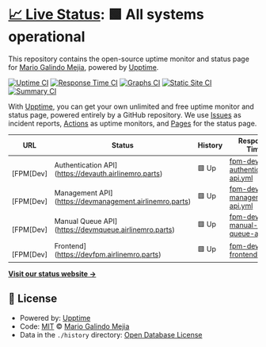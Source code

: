 # [📈 Live Status](https://mario-galindo.github.io/monitor): <!--live status--> **🟩 All systems operational**

This repository contains the open-source uptime monitor and status page for [Mario Galindo Mejia](https://www.developersindustry.com/), powered by [Upptime](https://github.com/upptime/upptime).

[![Uptime CI](https://github.com/mario-galindo/monitor/workflows/Uptime%20CI/badge.svg)](https://github.com/mario-galindo/monitor/actions?query=workflow%3A%22Uptime+CI%22)
[![Response Time CI](https://github.com/mario-galindo/monitor/workflows/Response%20Time%20CI/badge.svg)](https://github.com/mario-galindo/monitor/actions?query=workflow%3A%22Response+Time+CI%22)
[![Graphs CI](https://github.com/mario-galindo/monitor/workflows/Graphs%20CI/badge.svg)](https://github.com/mario-galindo/monitor/actions?query=workflow%3A%22Graphs+CI%22)
[![Static Site CI](https://github.com/mario-galindo/monitor/workflows/Static%20Site%20CI/badge.svg)](https://github.com/mario-galindo/monitor/actions?query=workflow%3A%22Static+Site+CI%22)
[![Summary CI](https://github.com/mario-galindo/monitor/workflows/Summary%20CI/badge.svg)](https://github.com/mario-galindo/monitor/actions?query=workflow%3A%22Summary+CI%22)

With [Upptime](https://upptime.js.org), you can get your own unlimited and free uptime monitor and status page, powered entirely by a GitHub repository. We use [Issues](https://github.com/mario-galindo/monitor/issues) as incident reports, [Actions](https://github.com/mario-galindo/monitor/actions) as uptime monitors, and [Pages](https://mario-galindo.github.io/monitor) for the status page.

<!--start: status pages-->
<!-- This summary is generated by Upptime (https://github.com/upptime/upptime) -->
<!-- Do not edit this manually, your changes will be overwritten -->
<!-- prettier-ignore -->
| URL | Status | History | Response Time | Uptime |
| --- | ------ | ------- | ------------- | ------ |
| <img alt="" src="https://favicons.githubusercontent.com/devauth.airlinemro.parts" height="13"> [FPM[Dev] | Authentication API](https://devauth.airlinemro.parts) | 🟩 Up | [fpm-dev-authentication-api.yml](https://github.com/mario-galindo/monitor/commits/HEAD/history/fpm-dev-authentication-api.yml) | <details><summary><img alt="Response time graph" src="./graphs/fpm-dev-authentication-api/response-time-week.png" height="20"> 407ms</summary><br><a href="https://mario-galindo.github.io/monitor/history/fpm-dev-authentication-api"><img alt="Response time 373" src="https://img.shields.io/endpoint?url=https%3A%2F%2Fraw.githubusercontent.com%2Fmario-galindo%2Fmonitor%2FHEAD%2Fapi%2Ffpm-dev-authentication-api%2Fresponse-time.json"></a><br><a href="https://mario-galindo.github.io/monitor/history/fpm-dev-authentication-api"><img alt="24-hour response time 375" src="https://img.shields.io/endpoint?url=https%3A%2F%2Fraw.githubusercontent.com%2Fmario-galindo%2Fmonitor%2FHEAD%2Fapi%2Ffpm-dev-authentication-api%2Fresponse-time-day.json"></a><br><a href="https://mario-galindo.github.io/monitor/history/fpm-dev-authentication-api"><img alt="7-day response time 407" src="https://img.shields.io/endpoint?url=https%3A%2F%2Fraw.githubusercontent.com%2Fmario-galindo%2Fmonitor%2FHEAD%2Fapi%2Ffpm-dev-authentication-api%2Fresponse-time-week.json"></a><br><a href="https://mario-galindo.github.io/monitor/history/fpm-dev-authentication-api"><img alt="30-day response time 373" src="https://img.shields.io/endpoint?url=https%3A%2F%2Fraw.githubusercontent.com%2Fmario-galindo%2Fmonitor%2FHEAD%2Fapi%2Ffpm-dev-authentication-api%2Fresponse-time-month.json"></a><br><a href="https://mario-galindo.github.io/monitor/history/fpm-dev-authentication-api"><img alt="1-year response time 373" src="https://img.shields.io/endpoint?url=https%3A%2F%2Fraw.githubusercontent.com%2Fmario-galindo%2Fmonitor%2FHEAD%2Fapi%2Ffpm-dev-authentication-api%2Fresponse-time-year.json"></a></details> | <details><summary><a href="https://mario-galindo.github.io/monitor/history/fpm-dev-authentication-api">100.00%</a></summary><a href="https://mario-galindo.github.io/monitor/history/fpm-dev-authentication-api"><img alt="All-time uptime 100.00%" src="https://img.shields.io/endpoint?url=https%3A%2F%2Fraw.githubusercontent.com%2Fmario-galindo%2Fmonitor%2FHEAD%2Fapi%2Ffpm-dev-authentication-api%2Fuptime.json"></a><br><a href="https://mario-galindo.github.io/monitor/history/fpm-dev-authentication-api"><img alt="24-hour uptime 100.00%" src="https://img.shields.io/endpoint?url=https%3A%2F%2Fraw.githubusercontent.com%2Fmario-galindo%2Fmonitor%2FHEAD%2Fapi%2Ffpm-dev-authentication-api%2Fuptime-day.json"></a><br><a href="https://mario-galindo.github.io/monitor/history/fpm-dev-authentication-api"><img alt="7-day uptime 100.00%" src="https://img.shields.io/endpoint?url=https%3A%2F%2Fraw.githubusercontent.com%2Fmario-galindo%2Fmonitor%2FHEAD%2Fapi%2Ffpm-dev-authentication-api%2Fuptime-week.json"></a><br><a href="https://mario-galindo.github.io/monitor/history/fpm-dev-authentication-api"><img alt="30-day uptime 100.00%" src="https://img.shields.io/endpoint?url=https%3A%2F%2Fraw.githubusercontent.com%2Fmario-galindo%2Fmonitor%2FHEAD%2Fapi%2Ffpm-dev-authentication-api%2Fuptime-month.json"></a><br><a href="https://mario-galindo.github.io/monitor/history/fpm-dev-authentication-api"><img alt="1-year uptime 100.00%" src="https://img.shields.io/endpoint?url=https%3A%2F%2Fraw.githubusercontent.com%2Fmario-galindo%2Fmonitor%2FHEAD%2Fapi%2Ffpm-dev-authentication-api%2Fuptime-year.json"></a></details>
| <img alt="" src="https://favicons.githubusercontent.com/devmanagement.airlinemro.parts" height="13"> [FPM[Dev] | Management API](https://devmanagement.airlinemro.parts) | 🟩 Up | [fpm-dev-management-api.yml](https://github.com/mario-galindo/monitor/commits/HEAD/history/fpm-dev-management-api.yml) | <details><summary><img alt="Response time graph" src="./graphs/fpm-dev-management-api/response-time-week.png" height="20"> 443ms</summary><br><a href="https://mario-galindo.github.io/monitor/history/fpm-dev-management-api"><img alt="Response time 346" src="https://img.shields.io/endpoint?url=https%3A%2F%2Fraw.githubusercontent.com%2Fmario-galindo%2Fmonitor%2FHEAD%2Fapi%2Ffpm-dev-management-api%2Fresponse-time.json"></a><br><a href="https://mario-galindo.github.io/monitor/history/fpm-dev-management-api"><img alt="24-hour response time 389" src="https://img.shields.io/endpoint?url=https%3A%2F%2Fraw.githubusercontent.com%2Fmario-galindo%2Fmonitor%2FHEAD%2Fapi%2Ffpm-dev-management-api%2Fresponse-time-day.json"></a><br><a href="https://mario-galindo.github.io/monitor/history/fpm-dev-management-api"><img alt="7-day response time 443" src="https://img.shields.io/endpoint?url=https%3A%2F%2Fraw.githubusercontent.com%2Fmario-galindo%2Fmonitor%2FHEAD%2Fapi%2Ffpm-dev-management-api%2Fresponse-time-week.json"></a><br><a href="https://mario-galindo.github.io/monitor/history/fpm-dev-management-api"><img alt="30-day response time 346" src="https://img.shields.io/endpoint?url=https%3A%2F%2Fraw.githubusercontent.com%2Fmario-galindo%2Fmonitor%2FHEAD%2Fapi%2Ffpm-dev-management-api%2Fresponse-time-month.json"></a><br><a href="https://mario-galindo.github.io/monitor/history/fpm-dev-management-api"><img alt="1-year response time 346" src="https://img.shields.io/endpoint?url=https%3A%2F%2Fraw.githubusercontent.com%2Fmario-galindo%2Fmonitor%2FHEAD%2Fapi%2Ffpm-dev-management-api%2Fresponse-time-year.json"></a></details> | <details><summary><a href="https://mario-galindo.github.io/monitor/history/fpm-dev-management-api">100.00%</a></summary><a href="https://mario-galindo.github.io/monitor/history/fpm-dev-management-api"><img alt="All-time uptime 100.00%" src="https://img.shields.io/endpoint?url=https%3A%2F%2Fraw.githubusercontent.com%2Fmario-galindo%2Fmonitor%2FHEAD%2Fapi%2Ffpm-dev-management-api%2Fuptime.json"></a><br><a href="https://mario-galindo.github.io/monitor/history/fpm-dev-management-api"><img alt="24-hour uptime 100.00%" src="https://img.shields.io/endpoint?url=https%3A%2F%2Fraw.githubusercontent.com%2Fmario-galindo%2Fmonitor%2FHEAD%2Fapi%2Ffpm-dev-management-api%2Fuptime-day.json"></a><br><a href="https://mario-galindo.github.io/monitor/history/fpm-dev-management-api"><img alt="7-day uptime 100.00%" src="https://img.shields.io/endpoint?url=https%3A%2F%2Fraw.githubusercontent.com%2Fmario-galindo%2Fmonitor%2FHEAD%2Fapi%2Ffpm-dev-management-api%2Fuptime-week.json"></a><br><a href="https://mario-galindo.github.io/monitor/history/fpm-dev-management-api"><img alt="30-day uptime 100.00%" src="https://img.shields.io/endpoint?url=https%3A%2F%2Fraw.githubusercontent.com%2Fmario-galindo%2Fmonitor%2FHEAD%2Fapi%2Ffpm-dev-management-api%2Fuptime-month.json"></a><br><a href="https://mario-galindo.github.io/monitor/history/fpm-dev-management-api"><img alt="1-year uptime 100.00%" src="https://img.shields.io/endpoint?url=https%3A%2F%2Fraw.githubusercontent.com%2Fmario-galindo%2Fmonitor%2FHEAD%2Fapi%2Ffpm-dev-management-api%2Fuptime-year.json"></a></details>
| <img alt="" src="https://favicons.githubusercontent.com/devmqueue.airlinemro.parts" height="13"> [FPM[Dev] | Manual Queue API](https://devmqueue.airlinemro.parts) | 🟩 Up | [fpm-dev-manual-queue-api.yml](https://github.com/mario-galindo/monitor/commits/HEAD/history/fpm-dev-manual-queue-api.yml) | <details><summary><img alt="Response time graph" src="./graphs/fpm-dev-manual-queue-api/response-time-week.png" height="20"> 333ms</summary><br><a href="https://mario-galindo.github.io/monitor/history/fpm-dev-manual-queue-api"><img alt="Response time 298" src="https://img.shields.io/endpoint?url=https%3A%2F%2Fraw.githubusercontent.com%2Fmario-galindo%2Fmonitor%2FHEAD%2Fapi%2Ffpm-dev-manual-queue-api%2Fresponse-time.json"></a><br><a href="https://mario-galindo.github.io/monitor/history/fpm-dev-manual-queue-api"><img alt="24-hour response time 177" src="https://img.shields.io/endpoint?url=https%3A%2F%2Fraw.githubusercontent.com%2Fmario-galindo%2Fmonitor%2FHEAD%2Fapi%2Ffpm-dev-manual-queue-api%2Fresponse-time-day.json"></a><br><a href="https://mario-galindo.github.io/monitor/history/fpm-dev-manual-queue-api"><img alt="7-day response time 333" src="https://img.shields.io/endpoint?url=https%3A%2F%2Fraw.githubusercontent.com%2Fmario-galindo%2Fmonitor%2FHEAD%2Fapi%2Ffpm-dev-manual-queue-api%2Fresponse-time-week.json"></a><br><a href="https://mario-galindo.github.io/monitor/history/fpm-dev-manual-queue-api"><img alt="30-day response time 298" src="https://img.shields.io/endpoint?url=https%3A%2F%2Fraw.githubusercontent.com%2Fmario-galindo%2Fmonitor%2FHEAD%2Fapi%2Ffpm-dev-manual-queue-api%2Fresponse-time-month.json"></a><br><a href="https://mario-galindo.github.io/monitor/history/fpm-dev-manual-queue-api"><img alt="1-year response time 298" src="https://img.shields.io/endpoint?url=https%3A%2F%2Fraw.githubusercontent.com%2Fmario-galindo%2Fmonitor%2FHEAD%2Fapi%2Ffpm-dev-manual-queue-api%2Fresponse-time-year.json"></a></details> | <details><summary><a href="https://mario-galindo.github.io/monitor/history/fpm-dev-manual-queue-api">100.00%</a></summary><a href="https://mario-galindo.github.io/monitor/history/fpm-dev-manual-queue-api"><img alt="All-time uptime 100.00%" src="https://img.shields.io/endpoint?url=https%3A%2F%2Fraw.githubusercontent.com%2Fmario-galindo%2Fmonitor%2FHEAD%2Fapi%2Ffpm-dev-manual-queue-api%2Fuptime.json"></a><br><a href="https://mario-galindo.github.io/monitor/history/fpm-dev-manual-queue-api"><img alt="24-hour uptime 100.00%" src="https://img.shields.io/endpoint?url=https%3A%2F%2Fraw.githubusercontent.com%2Fmario-galindo%2Fmonitor%2FHEAD%2Fapi%2Ffpm-dev-manual-queue-api%2Fuptime-day.json"></a><br><a href="https://mario-galindo.github.io/monitor/history/fpm-dev-manual-queue-api"><img alt="7-day uptime 100.00%" src="https://img.shields.io/endpoint?url=https%3A%2F%2Fraw.githubusercontent.com%2Fmario-galindo%2Fmonitor%2FHEAD%2Fapi%2Ffpm-dev-manual-queue-api%2Fuptime-week.json"></a><br><a href="https://mario-galindo.github.io/monitor/history/fpm-dev-manual-queue-api"><img alt="30-day uptime 100.00%" src="https://img.shields.io/endpoint?url=https%3A%2F%2Fraw.githubusercontent.com%2Fmario-galindo%2Fmonitor%2FHEAD%2Fapi%2Ffpm-dev-manual-queue-api%2Fuptime-month.json"></a><br><a href="https://mario-galindo.github.io/monitor/history/fpm-dev-manual-queue-api"><img alt="1-year uptime 100.00%" src="https://img.shields.io/endpoint?url=https%3A%2F%2Fraw.githubusercontent.com%2Fmario-galindo%2Fmonitor%2FHEAD%2Fapi%2Ffpm-dev-manual-queue-api%2Fuptime-year.json"></a></details>
| <img alt="" src="https://favicons.githubusercontent.com/devfpm.airlinemro.parts" height="13"> [FPM[Dev] | Frontend](https://devfpm.airlinemro.parts) | 🟩 Up | [fpm-dev-frontend.yml](https://github.com/mario-galindo/monitor/commits/HEAD/history/fpm-dev-frontend.yml) | <details><summary><img alt="Response time graph" src="./graphs/fpm-dev-frontend/response-time-week.png" height="20"> 377ms</summary><br><a href="https://mario-galindo.github.io/monitor/history/fpm-dev-frontend"><img alt="Response time 302" src="https://img.shields.io/endpoint?url=https%3A%2F%2Fraw.githubusercontent.com%2Fmario-galindo%2Fmonitor%2FHEAD%2Fapi%2Ffpm-dev-frontend%2Fresponse-time.json"></a><br><a href="https://mario-galindo.github.io/monitor/history/fpm-dev-frontend"><img alt="24-hour response time 200" src="https://img.shields.io/endpoint?url=https%3A%2F%2Fraw.githubusercontent.com%2Fmario-galindo%2Fmonitor%2FHEAD%2Fapi%2Ffpm-dev-frontend%2Fresponse-time-day.json"></a><br><a href="https://mario-galindo.github.io/monitor/history/fpm-dev-frontend"><img alt="7-day response time 377" src="https://img.shields.io/endpoint?url=https%3A%2F%2Fraw.githubusercontent.com%2Fmario-galindo%2Fmonitor%2FHEAD%2Fapi%2Ffpm-dev-frontend%2Fresponse-time-week.json"></a><br><a href="https://mario-galindo.github.io/monitor/history/fpm-dev-frontend"><img alt="30-day response time 302" src="https://img.shields.io/endpoint?url=https%3A%2F%2Fraw.githubusercontent.com%2Fmario-galindo%2Fmonitor%2FHEAD%2Fapi%2Ffpm-dev-frontend%2Fresponse-time-month.json"></a><br><a href="https://mario-galindo.github.io/monitor/history/fpm-dev-frontend"><img alt="1-year response time 302" src="https://img.shields.io/endpoint?url=https%3A%2F%2Fraw.githubusercontent.com%2Fmario-galindo%2Fmonitor%2FHEAD%2Fapi%2Ffpm-dev-frontend%2Fresponse-time-year.json"></a></details> | <details><summary><a href="https://mario-galindo.github.io/monitor/history/fpm-dev-frontend">100.00%</a></summary><a href="https://mario-galindo.github.io/monitor/history/fpm-dev-frontend"><img alt="All-time uptime 100.00%" src="https://img.shields.io/endpoint?url=https%3A%2F%2Fraw.githubusercontent.com%2Fmario-galindo%2Fmonitor%2FHEAD%2Fapi%2Ffpm-dev-frontend%2Fuptime.json"></a><br><a href="https://mario-galindo.github.io/monitor/history/fpm-dev-frontend"><img alt="24-hour uptime 100.00%" src="https://img.shields.io/endpoint?url=https%3A%2F%2Fraw.githubusercontent.com%2Fmario-galindo%2Fmonitor%2FHEAD%2Fapi%2Ffpm-dev-frontend%2Fuptime-day.json"></a><br><a href="https://mario-galindo.github.io/monitor/history/fpm-dev-frontend"><img alt="7-day uptime 100.00%" src="https://img.shields.io/endpoint?url=https%3A%2F%2Fraw.githubusercontent.com%2Fmario-galindo%2Fmonitor%2FHEAD%2Fapi%2Ffpm-dev-frontend%2Fuptime-week.json"></a><br><a href="https://mario-galindo.github.io/monitor/history/fpm-dev-frontend"><img alt="30-day uptime 100.00%" src="https://img.shields.io/endpoint?url=https%3A%2F%2Fraw.githubusercontent.com%2Fmario-galindo%2Fmonitor%2FHEAD%2Fapi%2Ffpm-dev-frontend%2Fuptime-month.json"></a><br><a href="https://mario-galindo.github.io/monitor/history/fpm-dev-frontend"><img alt="1-year uptime 100.00%" src="https://img.shields.io/endpoint?url=https%3A%2F%2Fraw.githubusercontent.com%2Fmario-galindo%2Fmonitor%2FHEAD%2Fapi%2Ffpm-dev-frontend%2Fuptime-year.json"></a></details>

<!--end: status pages-->

[**Visit our status website →**](https://mario-galindo.github.io/monitor)

## 📄 License

- Powered by: [Upptime](https://github.com/upptime/upptime)
- Code: [MIT](./LICENSE) © [Mario Galindo Mejia](https://www.developersindustry.com/)
- Data in the `./history` directory: [Open Database License](https://opendatacommons.org/licenses/odbl/1-0/)
